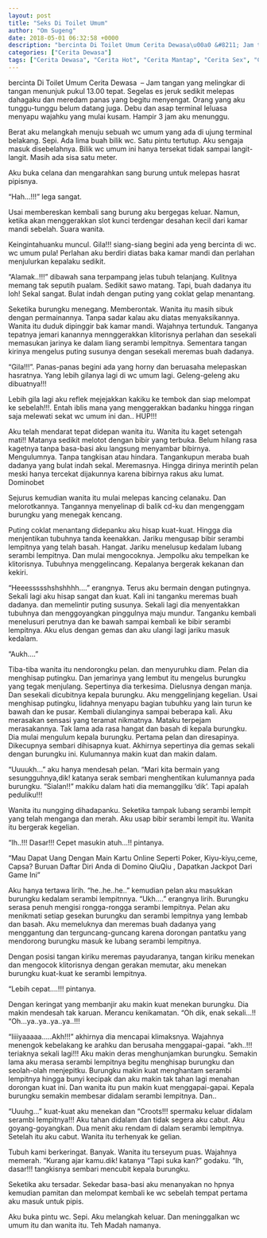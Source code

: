 ```yaml
---
layout: post
title: "Seks Di Toilet Umum"
author: "Om Sugeng"
date: 2018-05-01 06:32:58 +0000
description: "bercinta Di Toilet Umum Cerita Dewasa\u00a0 &#8211; Jam tangan yang melingkar di tangan menunjuk pukul 13.00 tepat. Segelas es jeruk sedikit melepas dahagaku dan meredam panas yang begitu menyengat. Orang..."
categories: ["Cerita Dewasa"]
tags: ["Cerita Dewasa", "Cerita Hot", "Cerita Mantap", "Cerita Sex", "Cinta Hanya Nafsu", "Cinta Terlarang"]
---
```


bercinta Di Toilet Umum
Cerita Dewasa  &#8211; Jam tangan yang melingkar di tangan menunjuk pukul 13.00 tepat. Segelas es jeruk sedikit melepas dahagaku dan meredam panas yang begitu menyengat. Orang yang aku tunggu-tunggu belum datang juga. Debu dan asap terminal leluasa menyapu wajahku yang mulai kusam. Hampir 3 jam aku menunggu.

Berat aku melangkah menuju sebuah wc umum yang ada di ujung terminal belakang. Sepi. Ada lima buah bilik wc. Satu pintu tertutup. Aku sengaja masuk disebelahnya. Bilik wc umum ini hanya tersekat tidak sampai langit-langit. Masih ada sisa satu meter.

Aku buka celana dan mengarahkan sang burung untuk melepas hasrat pipisnya.

&#8220;Hah&#8230;!!!&#8221; lega sangat.

Usai membereskan kembali sang burung aku bergegas keluar. Namun, ketika akan menggerakkan slot kunci terdengar desahan kecil dari kamar mandi sebelah. Suara wanita.

Keingintahuanku muncul. Gila!!! siang-siang begini ada yeng bercinta di wc. wc umum pula! Perlahan aku berdiri diatas baka kamar mandi dan perlahan menjulurkan kepalaku sedikit.

&#8220;Alamak..!!!&#8221; dibawah sana terpampang jelas tubuh telanjang. Kulitnya memang tak seputih pualam. Sedikit sawo matang. Tapi, buah dadanya itu loh! Sekal sangat. Bulat indah dengan puting yang coklat gelap menantang.

Seketika burungku menegang. Memberontak. Wanita itu masih sibuk dengan permainannya. Tanpa sadar kalau aku diatas menyaksikannya. Wanita itu duduk dipinggir bak kamar mandi. Wajahnya tertunduk. Tanganya tepatnya jemari kanannya mennggerakkan klitorisnya perlahan dan sesekali memasukan jarinya ke dalam liang serambi lempitnya. Sementara tangan kirinya mengelus puting susunya dengan sesekali meremas buah dadanya.

&#8220;Gila!!!&#8221;. Panas-panas begini ada yang horny dan beruasaha melepaskan hasratnya. Yang lebih gilanya lagi di wc umum lagi. Geleng-geleng aku dibuatnya!!!

Lebih gila lagi aku reflek mejejakkan kakiku ke tembok dan siap melompat ke sebelah!!!. Entah iblis mana yang menggerakkan badanku hingga ringan saja melewati sekat wc umum ini dan.. HUP!!!

Aku telah mendarat tepat didepan wanita itu. Wanita itu kaget setengah mati!! Matanya sedikit melotot dengan bibir yang terbuka. Belum hilang rasa kagetnya tanpa basa-basi aku langsung menyambar bibirnya. Mengulumnya. Tanpa tangkisan atau hindara. Tangankupun meraba buah dadanya yang bulat indah sekal. Meremasnya. Hingga dirinya merintih pelan meski hanya tercekat dijakunnya karena bibirnya rakus aku lumat. Dominobet

Sejurus kemudian wanita itu mulai melepas kancing celanaku. Dan melorotkannya. Tangannya menyelinap di balik cd-ku dan mengenggam burungku yang menegak kencang.

Puting coklat menantang didepanku aku hisap kuat-kuat. Hingga dia menjentikan tubuhnya tanda keenakkan. Jariku mengusap bibir serambi lempitnya yang telah basah. Hangat. Jariku menelusup kedalam lubang serambi lempitnya. Dan mulai mengocoknya. Jempolku aku tempelkan ke klitorisnya. Tubuhnya menggelincang. Kepalanya bergerak kekanan dan kekiri.

&#8220;Heeessssshshshhhh&#8230;.&#8221; erangnya. Terus aku bermain dengan putingnya. Sekali lagi aku hisap sangat dan kuat. Kali ini tanganku meremas buah dadanya. dan memelintir puting susunya. Sekali lagi dia menyentakkan tubuhnya dan menggoyangkan pinggulnya maju mundur. Tanganku kembali menelusuri perutnya dan ke bawah sampai kembali ke bibir serambi lempitnya. Aku elus dengan gemas dan aku ulangi lagi jariku masuk kedalam.

&#8220;Aukh&#8230;.&#8221;

Tiba-tiba wanita itu nendorongku pelan. dan menyuruhku diam. Pelan dia menghisap putingku. Dan jemarinya yang lembut itu mengelus burungku yang tegak menjulang. Sepertinya dia terkesima. Dielusnya dengan manja. Dan sesekali dicubitnya kepala burungku. Aku menggelinjang kegelian. Usai menghisap putingku, lidahnya menyapu bagian tubuhku yang lain turun ke bawah dan ke pusar. Kembali diulanginya sampai beberapa kali. Aku merasakan sensasi yang teramat nikmatnya. Mataku terpejam merasakannya. Tak lama ada rasa hangat dan basah di kepala burungku. Dia mulai mengulum kepala burungku. Pertama pelan dan diresapinya. Dikecupnya sembari dihisapnya kuat. Akhirnya sepertinya dia gemas sekali dengan burungku ini. Kulumannya makin kuat dan makin dalam.

&#8220;Uuuukh&#8230;&#8221; aku hanya mendesah pelan.
&#8220;Mari kita bermain yang sesungguhnya,dik! katanya serak sembari menghentikan kulumannya pada burungku.
&#8220;Sialan!!&#8221; makiku dalam hati dia memanggilku &#8216;dik&#8217;. Tapi apalah peduliku!!!

Wanita itu nungging dihadapanku. Seketika tampak lubang serambi lempit yang telah menganga dan merah. Aku usap bibir serambi lempit itu. Wanita itu bergerak kegelian.

&#8220;Ih..!!! Dasar!!! Cepet masukin atuh&#8230;!! pintanya.

&#8220;Mau Dapat Uang Dengan Main Kartu Online Seperti Poker, Kiyu-kiyu,ceme, Capsa? Buruan Daftar Diri Anda di Domino QiuQiu , Dapatkan Jackpot Dari Game Ini&#8221;

Aku hanya tertawa lirih. &#8220;he..he..he..&#8221; kemudian pelan aku masukkan burungku kedalam serambi lempitnnya. &#8220;Ukh&#8230;.&#8221; erangnya lirih. Burungku serasa penuh mengisi rongga-rongga serambi lempitnya. Pelan aku menikmati setiap gesekan burungku dan serambi lempitnya yang lembab dan basah. Aku memeluknya dan meremas buah dadanya yang menggantung dan terguncang-guncang karena dorongan pantatku yang mendorong burungku masuk ke lubang serambi lempitnya.

Dengan posisi tangan kiriku meremas payudaranya, tangan kiriku menekan dan mengocok klitorisnya dengan gerakan memutar, aku menekan burungku kuat-kuat ke serambi lempitnya.

&#8220;Lebih cepat&#8230;.!!! pintanya.

Dengan keringat yang membanjir aku makin kuat menekan burungku. Dia makin mendesah tak karuan. Merancu kenikamatan. &#8220;Oh dik, enak sekali&#8230;!!
&#8220;Oh&#8230;ya..ya..ya..ya..!!!

&#8220;Iiiiyaaaaa&#8230;..Akh!!!&#8221; akhirnya dia mencapai klimaksnya. Wajahnya menengok kebelakang ke arahku dan berusaha menggapai-gapai. &#8220;akh..!!! teriaknya sekali lagi!!! Aku makin deras menghunjamkan burungku. Semakin lama aku merasa serambi lempitnya begitu menghisap burungku dan seolah-olah menjepitku. Burungku makin kuat menghantam serambi lempitnya hingga bunyi kecipak dan aku makin tak tahan lagi menahan dorongan kuat ini. Dan wanita itu pun makin kuat menggapai-gapai. Kepala burungku semakin membesar didalam serambi lempitnya. Dan..

&#8220;Uuuhg&#8230;&#8221; kuat-kuat aku menekan dan &#8220;Croots!!! spermaku keluar didalam serambi lempitnya!!! Aku tahan didalam dan tidak segera aku cabut. Aku goyang-goyangkan. Dua menit aku rendam di dalam serambi lempitnya. Setelah itu aku cabut. Wanita itu terhenyak ke gelian.

Tubuh kami berkeringat. Banyak. Wanita itu terseyum puas. Wajahnya memerah. &#8220;Kurang ajar kamu.dik! katanya
&#8220;Tapi suka kan?&#8221; godaku.
&#8220;Ih, dasar!!! tangkisnya sembari mencubit kepala burungku.

Seketika aku tersadar. Sekedar basa-basi aku menanyakan no hpnya kemudian pamitan dan melompat kembali ke wc sebelah tempat pertama aku masuk untuk pipis.

Aku buka pintu wc. Sepi. Aku melangkah keluar. Dan meninggalkan wc umum itu dan wanita itu. Teh Madah namanya.